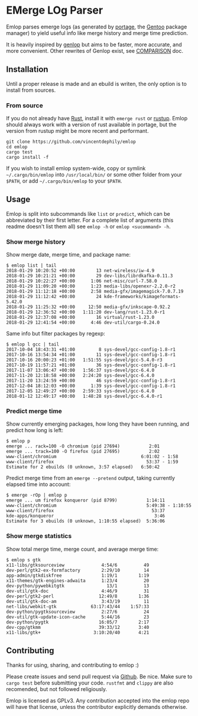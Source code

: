 # EMerge LOg Parser

Emlop parses emerge logs (as generated by [portage](https://wiki.gentoo.org/wiki/Project:Portage),
the [Gentoo](https://www.gentoo.org/) package manager) to yield useful info like merge history and
merge time prediction.

It is heavily inspired by [genlop](https://github.com/gentoo-perl/genlop) but aims to be faster,
more accurate, and more convenient. Other rewrites of Genlop exist, see [COMPARISON](COMPARISON.md)
doc.


## Installation

Until a proper release is made and an ebuild is writen, the only option is to install from sources.

### From source

If you do not already have [Rust](https://www.rust-lang.org/), install it with `emerge rust` or
[rustup](https://www.rust-lang.org/en-US/install.html). Emlop should always work with a version of
rust available in portage, but the version from rustup might be more recent and performant.

    git clone https://github.com/vincentdephily/emlop
    cd emlop
    cargo test
    cargo install -f

If you wish to install emlop system-wide, copy or symlink `~/.cargo/bin/emlop` into
`/usr/local/bin/` or some other folder from your `$PATH`, or add `~/.cargo/bin/emlop` to your
`$PATH`.


## Usage

Emlop is split into subcommands like `list` or `predict`, which can be abbreviated by their first
letter. For a complete list of arguments (this readme doesn't list them all) see `emlop -h` or
`emlop <sucommand> -h`.

### Show merge history

Show merge date, merge time, and package name:

    $ emlop list | tail
    2018-01-29 10:20:52 +00:00        13 net-wireless/iw-4.9
    2018-01-29 10:21:21 +00:00        29 dev-libs/librdkafka-0.11.3
    2018-01-29 10:22:27 +00:00      1:06 net-misc/curl-7.58.0
    2018-01-29 11:09:20 +00:00      1:23 media-libs/openexr-2.2.0-r2
    2018-01-29 11:12:18 +00:00      2:58 media-gfx/imagemagick-7.0.7.19
    2018-01-29 11:12:42 +00:00        24 kde-frameworks/kimageformats-5.42.0
    2018-01-29 11:25:32 +00:00     12:50 media-gfx/inkscape-0.92.2
    2018-01-29 12:36:52 +00:00   1:11:20 dev-lang/rust-1.23.0-r1
    2018-01-29 12:37:08 +00:00        16 virtual/rust-1.23.0
    2018-01-29 12:41:54 +00:00      4:46 dev-util/cargo-0.24.0

Same info but filter packages by regexp:

    $ emlop l gcc | tail
    2017-10-04 18:43:31 +01:00         8 sys-devel/gcc-config-1.8-r1
    2017-10-16 13:54:34 +01:00        11 sys-devel/gcc-config-1.8-r1
    2017-10-16 20:00:23 +01:00   1:51:55 sys-devel/gcc-5.4.0-r3
    2017-10-19 11:57:21 +01:00        36 sys-devel/gcc-config-1.8-r1
    2017-11-07 13:06:47 +00:00   1:56:37 sys-devel/gcc-6.4.0
    2017-11-20 12:18:58 +00:00   2:24:20 sys-devel/gcc-6.4.0
    2017-11-20 13:24:59 +00:00        46 sys-devel/gcc-config-1.8-r1
    2017-12-04 18:12:03 +00:00      1:39 sys-devel/gcc-config-1.8-r1
    2017-12-05 12:49:27 +00:00   2:59:33 sys-devel/gcc-6.4.0
    2018-01-12 12:49:17 +00:00   1:48:28 sys-devel/gcc-6.4.0-r1

### Predict merge time

Show currently emerging packages, how long they have been running, and predict how long is left:

    $ emlop p
    emerge ... rack=100 -O chromium (pid 27694)           2:01
    emerge ... track=100 -O firefox (pid 27695)           2:02
    www-client/chromium                                6:01:02 - 1:58
    www-client/firefox                                   53:37 - 1:59
    Estimate for 2 ebuilds (0 unknown, 3:57 elapsed)   6:50:42

Predict merge time from an `emerge --pretend` output, taking currently elapsed time into account:

    $ emerge -rOp | emlop p
    emerge ... um firefox konqueror (pid 8799)           1:14:11
    www-client/chromium                                  5:49:38 - 1:10:55
    www-client/firefox                                     53:37
    kde-apps/konqueror                                      3:46
    Estimate for 3 ebuilds (0 unknown, 1:10:55 elapsed)  5:36:06


### Show merge statistics

Show total merge time, merge count, and average merge time:

    $ emlop s gtk
    x11-libs/gtksourceview              4:54/6          49
    dev-perl/gtk2-ex-formfactory        2:29/10         14
    app-admin/gtkdiskfree               1:19/1        1:19
    x11-themes/gtk-engines-adwaita      1:23/4          20
    dev-python/pywebkitgtk                13/1          13
    dev-util/gtk-doc                    4:46/9          31
    dev-perl/gtk2-perl                 12:49/8        1:36
    dev-util/gtk-doc-am                 3:43/19         11
    net-libs/webkit-gtk             63:17:43/44    1:57:33
    dev-python/pygtksourceview          2:27/6          24
    dev-util/gtk-update-icon-cache      5:44/16         23
    dev-python/pygtk                   16:05/7        2:17
    dev-cpp/gtkmm                      39:33/12       3:40
    x11-libs/gtk+                    3:10:20/40       4:21


## Contributing

Thanks for using, sharing, and contributing to emlop :)

Please create issues and send pull request via [Github](https://github.com/vincentdephily/emlop). Be
nice. Make sure to `cargo test` before submitting your code. `rustfmt` and `clippy` are also
recomended, but not followed religiously.

Emlop is licensed as GPLv3. Any contribution accepted into the emlop repo will have that license,
unless the contributor explicitly demands otherwise.
